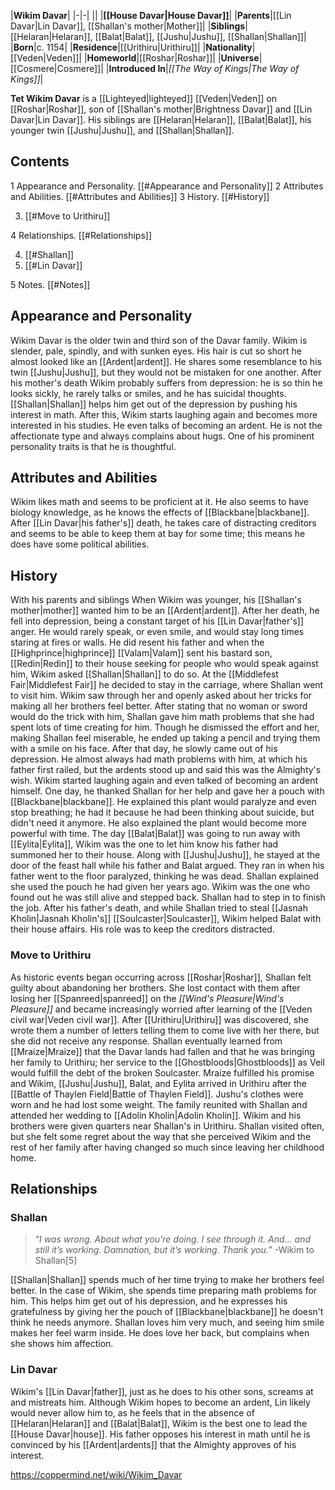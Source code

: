 |**Wikim Davar**|
|-|-|
||
|**[[House Davar\|House Davar]]**|
|**Parents**|[[Lin Davar\|Lin Davar]], [[Shallan's mother\|Mother]]|
|**Siblings**|[[Helaran\|Helaran]], [[Balat\|Balat]], [[Jushu\|Jushu]], [[Shallan\|Shallan]]|
|**Born**|c. 1154|
|**Residence**|[[Urithiru\|Urithiru]]|
|**Nationality**|[[Veden\|Veden]]|
|**Homeworld**|[[Roshar\|Roshar]]|
|**Universe**|[[Cosmere\|Cosmere]]|
|**Introduced In**|*[[The Way of Kings\|The Way of Kings]]*|

**Tet Wikim Davar** is a [[Lighteyed\|lighteyed]] [[Veden\|Veden]] on [[Roshar\|Roshar]], son of [[Shallan's mother\|Brightness Davar]] and [[Lin Davar\|Lin Davar]].
His siblings are [[Helaran\|Helaran]], [[Balat\|Balat]], his younger twin [[Jushu\|Jushu]], and [[Shallan\|Shallan]].

## Contents

1 Appearance and Personality. [[#Appearance and Personality]] 
2 Attributes and Abilities. [[#Attributes and Abilities]] 
3 History. [[#History]] 

3. [[#Move to Urithiru]] 


4 Relationships. [[#Relationships]] 

4. [[#Shallan]] 
4. [[#Lin Davar]] 


5 Notes. [[#Notes]] 


## Appearance and Personality
 
Wikim Davar is the older twin and third son of the Davar family. Wikim is slender, pale, spindly, and with sunken eyes. His hair is cut so short he almost looked like an [[Ardent\|ardent]]. He shares some resemblance to his twin [[Jushu\|Jushu]], but they would not be mistaken for one another.
After his mother's death Wikim probably suffers from depression: he is so thin he looks sickly, he rarely talks or smiles, and he has suicidal thoughts. [[Shallan\|Shallan]] helps him get out of the depression by pushing his interest in math. After this, Wikim starts laughing again and becomes more interested in his studies. He even talks of becoming an ardent. He is not the affectionate type and always complains about hugs. One of his prominent personality traits is that he is thoughtful.

## Attributes and Abilities
Wikim likes math and seems to be proficient at it. He also seems to have biology knowledge, as he knows the effects of [[Blackbane\|blackbane]]. After [[Lin Davar\|his father's]] death, he takes care of distracting creditors and seems to be able to keep them at bay for some time; this means he does have some political abilities.

## History
  With his parents and siblings
When Wikim was younger, his [[Shallan's mother\|mother]] wanted him to be an [[Ardent\|ardent]]. After her death, he fell into depression, being a constant target of his [[Lin Davar\|father's]] anger. He would rarely speak, or even smile, and would stay long times staring at fires or walls. He did resent his father and when the [[Highprince\|highprince]] [[Valam\|Valam]] sent his bastard son, [[Redin\|Redin]] to their house seeking for people who would speak against him, Wikim asked [[Shallan\|Shallan]] to do so.
At the [[Middlefest Fair\|Middlefest Fair]] he decided to stay in the carriage, where Shallan went to visit him. Wikim saw through her and openly asked about her tricks for making all her brothers feel better. After stating that no woman or sword would do the trick with him, Shallan gave him math problems that she had spent lots of time creating for him. Though he dismissed the effort and her, making Shallan feel miserable, he ended up taking a pencil and trying them with a smile on his face.
After that day, he slowly came out of his depression. He almost always had math problems with him, at which his father first railed, but the ardents stood up and said this was the Almighty's wish. Wikim started laughing again and even talked of becoming an ardent himself. One day, he thanked Shallan for her help and gave her a pouch with [[Blackbane\|blackbane]]. He explained this plant would paralyze and even stop breathing; he had it because he had been thinking about suicide, but didn't need it anymore. He also explained the plant would become more powerful with time.
The day [[Balat\|Balat]] was going to run away with [[Eylita\|Eylita]], Wikim was the one to let him know his father had summoned her to their house. Along with [[Jushu\|Jushu]], he stayed at the door of the feast hall while his father and Balat argued. They ran in when his father went to the floor paralyzed, thinking he was dead. Shallan explained she used the pouch he had given her years ago. Wikim was the one who found out he was still alive and stepped back. Shallan had to step in to finish the job.
After his father's death, and while Shallan tried to steal [[Jasnah Kholin\|Jasnah Kholin's]] [[Soulcaster\|Soulcaster]], Wikim helped Balat with their house affairs. His role was to keep the creditors distracted.

### Move to Urithiru
As historic events began occurring across [[Roshar\|Roshar]], Shallan felt guilty about abandoning her brothers. She lost contact with them after losing her [[Spanreed\|spanreed]] on the *[[Wind's Pleasure\|Wind's Pleasure]]* and became increasingly worried after learning of the [[Veden civil war\|Veden civil war]]. After [[Urithiru\|Urithiru]] was discovered, she wrote them a number of letters telling them to come live with her there, but she did not receive any response. Shallan eventually learned from [[Mraize\|Mraize]] that the Davar lands had fallen and that he was bringing her family to Urithiru; her service to the [[Ghostbloods\|Ghostbloods]] as Veil would fulfill the debt of the broken Soulcaster.
Mraize fulfilled his promise and Wikim, [[Jushu\|Jushu]], Balat, and Eylita arrived in Urithiru after the [[Battle of Thaylen Field\|Battle of Thaylen Field]]. Jushu's clothes were worn and he had lost some weight. The family reunited with Shallan and attended her wedding to [[Adolin Kholin\|Adolin Kholin]].
Wikim and his brothers were given quarters near Shallan's in Urithiru. Shallan visited often, but she felt some regret about the way that she perceived Wikim and the rest of her family after having changed so much since leaving her childhood home.

## Relationships
### Shallan
>“*I was wrong. About what you're doing. I see through it. And... and still it’s working. Damnation, but it’s working. Thank you.*”
\-Wikim to Shallan[5]


[[Shallan\|Shallan]] spends much of her time trying to make her brothers feel better. In the case of Wikim, she spends time preparing math problems for him. This helps him get out of his depression, and he expresses his gratefulness by giving her the pouch of [[Blackbane\|blackbane]] he doesn't think he needs anymore. Shallan loves him very much, and seeing him smile makes her feel warm inside. He does love her back, but complains when she shows him affection.

### Lin Davar
Wikim's [[Lin Davar\|father]], just as he does to his other sons, screams at and mistreats him. Although Wikim hopes to become an ardent, Lin likely would never allow him to, as he feels that in the absence of [[Helaran\|Helaran]] and [[Balat\|Balat]], Wikim is the best one to lead the [[House Davar\|house]]. His father opposes his interest in math until he is convinced by his [[Ardent\|ardents]] that the Almighty approves of his interest.



https://coppermind.net/wiki/Wikim_Davar